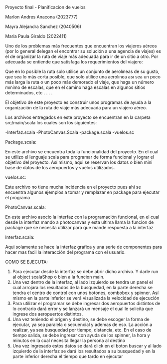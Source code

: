 Proyecto final - Planificacion de vuelos

Marlon Andres Anacona (2023777)

Mayra Alejandra Sanchez (2040506)

Maria Paula Giraldo (2022411)


Uno de los problemas más frecuentes que encuentran los viajeros aéreos (por lo general delegan el encontrar su solución a una agencia de viajes) es el de organizar la ruta de viaje más adecuada para ir de un sitio a otro. Por adecuada se entiende que satisfaga los requerimientos del viajero:

Que en lo posible la ruta solo utilice un conjunto de aerolıneas de su gusto, que sea lo más corta posible, que solo utilice una aerolınea ası sea un poco más larga la ruta o un poco más demorado el viaje, que haga un número mınimo de escalas, que en el camino haga escalas en algunos sitios determinados, etc . . . .

El objetivo de este proyecto es construir unos programas de ayuda a la organización de la ruta de viaje más adecuada para un viajero aéreo.


Los archivos entregados en este proyecto se encuentran en la carpeta src/main/scala los cuales son los siguientes:


-Interfaz.scala
-PhotoCanvas.Scala
-package.scala
-vuelos.sc

Package.scala:

En este archivo se encuentra toda la funcionalidad del proyecto. En el cual se utilizo el lenguaje scala para programar de forma funcional y lograr el objetivo del proyecto. Así mismo, aqui se reservan los datos o bien mini base de datos de los aeropuertos y vuelos utilizados.

vuelos.sc:

Este archivo no tiene mucha incidencia en el proyecto pues ahi se encuentra algunos ejemplos a tomar y remplazar en package para ejecutar el programa


PhotoCanvas.scala:

En este archivo asocio la interfaz con la programación funcional, en el cual desde la interfaz mando a photocanvas y esta ultima llama la funcion de package que se necesita utilizar para que mande respuesta a la interfaz

Interfaz.scala:

Aqui solamente se hace la interfaz grafica y una serie de componentes para hacer mas facil la interacción del programa con el usuario.


COMO SE EJECUTA: 

1. Para ejecutar desde la interfaz se debe abrir dicho archivo. Y darle run al object scalaShop o bien a la funcion main.
2. Una vez dentro de la interfaz, al lado izquierdo se tendra un panel el cual arrojara los resultados de la busquedad, en la parte derecha se tendra el centro de control con unos botones, combobox y spinner. Así mismo en la parte inferior se verá visualizada la velocidad de ejecución
3. Para utilizar el programar se debe ingresar dos aeropuertos distintos de lo contrario dará error y se lanzará un mensaje el cual le solicita que ingrese dos aeropuertos distintos.
4. Una vez teniendo el origen y destino, se debe escoger la forma de ejecutar, ya sea paralela o secuencial y ademas de eso. La acción a realizar, ya sea busquedad por tiempo, distancia, etc. En el caso de tiempo salida, se debe ingresar con ayuda de los spinner, la hora y  minutos en la cual necesita llegar la persona al destino
5. Una vez ingresado estos datos se dará click en el boton buscar y al lado izquierdo de la interfaz se dará los resultados a su busquedad y en la parte inferior derecha el tiempo que tardo en ejecutar

